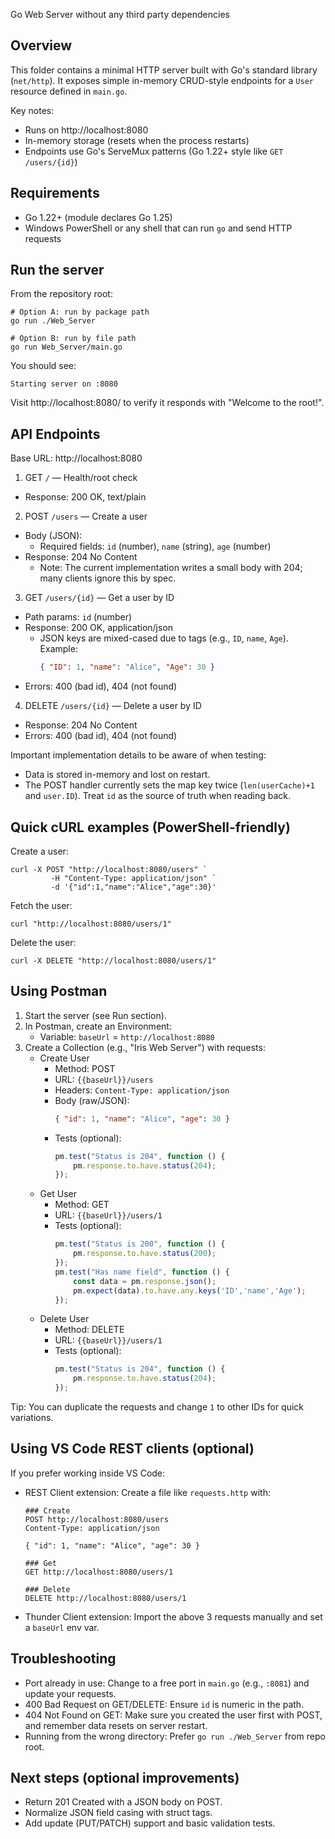 Go Web Server without any third party dependencies

## Overview

This folder contains a minimal HTTP server built with Go's standard library (`net/http`). It exposes simple in-memory CRUD-style endpoints for a `User` resource defined in `main.go`.

Key notes:
- Runs on http://localhost:8080
- In-memory storage (resets when the process restarts)
- Endpoints use Go's ServeMux patterns (Go 1.22+ style like `GET /users/{id}`)

## Requirements

- Go 1.22+ (module declares Go 1.25)
- Windows PowerShell or any shell that can run `go` and send HTTP requests

## Run the server

From the repository root:

```pwsh
# Option A: run by package path
go run ./Web_Server

# Option B: run by file path
go run Web_Server/main.go
```

You should see:

```
Starting server on :8080
```

Visit http://localhost:8080/ to verify it responds with "Welcome to the root!".

## API Endpoints

Base URL: http://localhost:8080

1) GET `/` — Health/root check
- Response: 200 OK, text/plain

2) POST `/users` — Create a user
- Body (JSON):
	- Required fields: `id` (number), `name` (string), `age` (number)
- Response: 204 No Content
	- Note: The current implementation writes a small body with 204; many clients ignore this by spec.

3) GET `/users/{id}` — Get a user by ID
- Path params: `id` (number)
- Response: 200 OK, application/json
	- JSON keys are mixed-cased due to tags (e.g., `ID`, `name`, `Age`). Example:
		```json
		{ "ID": 1, "name": "Alice", "Age": 30 }
		```
- Errors: 400 (bad id), 404 (not found)

4) DELETE `/users/{id}` — Delete a user by ID
- Response: 204 No Content
- Errors: 400 (bad id), 404 (not found)

Important implementation details to be aware of when testing:
- Data is stored in-memory and lost on restart.
- The POST handler currently sets the map key twice (`len(userCache)+1` and `user.ID`). Treat `id` as the source of truth when reading back.

## Quick cURL examples (PowerShell-friendly)

Create a user:

```pwsh
curl -X POST "http://localhost:8080/users" `
		 -H "Content-Type: application/json" `
		 -d '{"id":1,"name":"Alice","age":30}'
```

Fetch the user:

```pwsh
curl "http://localhost:8080/users/1"
```

Delete the user:

```pwsh
curl -X DELETE "http://localhost:8080/users/1"
```

## Using Postman

1) Start the server (see Run section).
2) In Postman, create an Environment:
	 - Variable: `baseUrl` = `http://localhost:8080`
3) Create a Collection (e.g., "Iris Web Server") with requests:
	 - Create User
		 - Method: POST
		 - URL: `{{baseUrl}}/users`
		 - Headers: `Content-Type: application/json`
		 - Body (raw/JSON):
			 ```json
			 { "id": 1, "name": "Alice", "age": 30 }
			 ```
		 - Tests (optional):
			 ```javascript
			 pm.test("Status is 204", function () {
				 pm.response.to.have.status(204);
			 });
			 ```
	 - Get User
		 - Method: GET
		 - URL: `{{baseUrl}}/users/1`
		 - Tests (optional):
			 ```javascript
			 pm.test("Status is 200", function () {
				 pm.response.to.have.status(200);
			 });
			 pm.test("Has name field", function () {
				 const data = pm.response.json();
				 pm.expect(data).to.have.any.keys('ID','name','Age');
			 });
			 ```
	 - Delete User
		 - Method: DELETE
		 - URL: `{{baseUrl}}/users/1`
		 - Tests (optional):
			 ```javascript
			 pm.test("Status is 204", function () {
				 pm.response.to.have.status(204);
			 });
			 ```

Tip: You can duplicate the requests and change `1` to other IDs for quick variations.

## Using VS Code REST clients (optional)

If you prefer working inside VS Code:

- REST Client extension: Create a file like `requests.http` with:
	```http
	### Create
	POST http://localhost:8080/users
	Content-Type: application/json

	{ "id": 1, "name": "Alice", "age": 30 }

	### Get
	GET http://localhost:8080/users/1

	### Delete
	DELETE http://localhost:8080/users/1
	```
- Thunder Client extension: Import the above 3 requests manually and set a `baseUrl` env var.

## Troubleshooting

- Port already in use: Change to a free port in `main.go` (e.g., `:8081`) and update your requests.
- 400 Bad Request on GET/DELETE: Ensure `id` is numeric in the path.
- 404 Not Found on GET: Make sure you created the user first with POST, and remember data resets on server restart.
- Running from the wrong directory: Prefer `go run ./Web_Server` from repo root.

## Next steps (optional improvements)

- Return 201 Created with a JSON body on POST.
- Normalize JSON field casing with struct tags.
- Add update (PUT/PATCH) support and basic validation tests.
